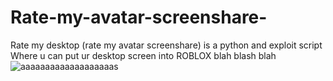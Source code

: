# Rate-my-avatar-screenshare-
Rate my desktop (rate my avatar screenshare) is a python and exploit script
Where u can put ur desktop screen into ROBLOX
blah blash blah
![aaaaaaaaaaaaaaaaaaas](https://user-images.githubusercontent.com/108560570/209748939-30569c08-b389-4ecf-bc4d-2d8d4a1b3a2d.png)
